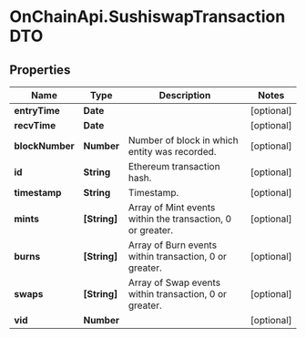 # OnChainApi.SushiswapTransactionDTO

## Properties

Name | Type | Description | Notes
------------ | ------------- | ------------- | -------------
**entryTime** | **Date** |  | [optional] 
**recvTime** | **Date** |  | [optional] 
**blockNumber** | **Number** | Number of block in which entity was recorded. | [optional] 
**id** | **String** | Ethereum transaction hash. | [optional] 
**timestamp** | **String** | Timestamp. | [optional] 
**mints** | **[String]** | Array of Mint events within the transaction, 0 or greater. | [optional] 
**burns** | **[String]** | Array of Burn events within transaction, 0 or greater. | [optional] 
**swaps** | **[String]** | Array of Swap events within transaction, 0 or greater. | [optional] 
**vid** | **Number** |  | [optional] 


